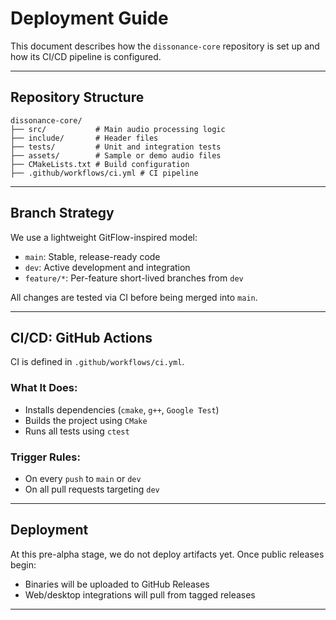 # Deployment Guide

This document describes how the `dissonance-core` repository is set up and how its CI/CD pipeline is configured.

---

## Repository Structure

```
dissonance-core/
├── src/           # Main audio processing logic
├── include/       # Header files
├── tests/         # Unit and integration tests
├── assets/        # Sample or demo audio files
├── CMakeLists.txt # Build configuration
├── .github/workflows/ci.yml # CI pipeline
```

---

## Branch Strategy

We use a lightweight GitFlow-inspired model:

- `main`: Stable, release-ready code
- `dev`: Active development and integration
- `feature/*`: Per-feature short-lived branches from `dev`

All changes are tested via CI before being merged into `main`.

---

## CI/CD: GitHub Actions

CI is defined in `.github/workflows/ci.yml`.

### What It Does:
- Installs dependencies (`cmake`, `g++`, `Google Test`)
- Builds the project using `CMake`
- Runs all tests using `ctest`

### Trigger Rules:
- On every `push` to `main` or `dev`
- On all pull requests targeting `dev`

---

## Deployment

At this pre-alpha stage, we do not deploy artifacts yet. Once public releases begin:
- Binaries will be uploaded to GitHub Releases
- Web/desktop integrations will pull from tagged releases

---
